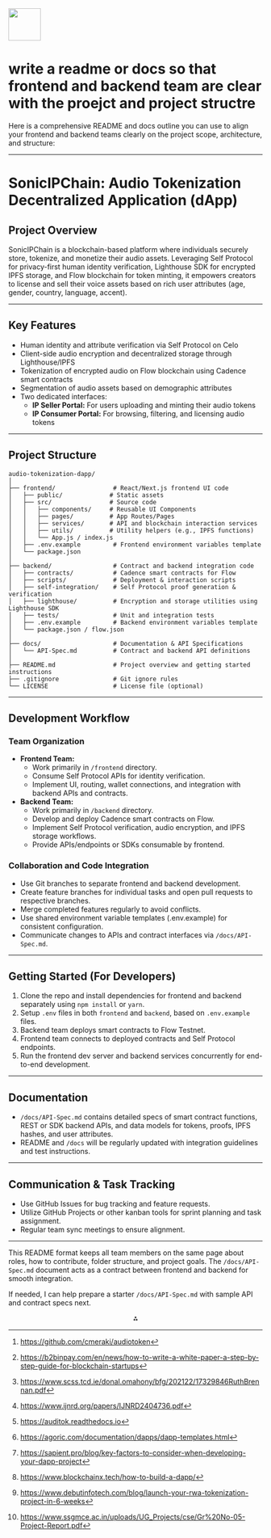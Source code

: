 <img src="https://r2cdn.perplexity.ai/pplx-full-logo-primary-dark%402x.png" style="height:64px;margin-right:32px"/>

# write a readme or docs so that frontend and backend team are clear with the proejct and project structre

Here is a comprehensive README and docs outline you can use to align your frontend and backend teams clearly on the project scope, architecture, and structure:

***

# SonicIPChain: Audio Tokenization Decentralized Application (dApp)

## Project Overview

SonicIPChain is a blockchain-based platform where individuals securely store, tokenize, and monetize their audio assets. Leveraging Self Protocol for privacy-first human identity verification, Lighthouse SDK for encrypted IPFS storage, and Flow blockchain for token minting, it empowers creators to license and sell their voice assets based on rich user attributes (age, gender, country, language, accent).

***

## Key Features

- Human identity and attribute verification via Self Protocol on Celo
- Client-side audio encryption and decentralized storage through Lighthouse/IPFS
- Tokenization of encrypted audio on Flow blockchain using Cadence smart contracts
- Segmentation of audio assets based on demographic attributes
- Two dedicated interfaces:
    - **IP Seller Portal:** For users uploading and minting their audio tokens
    - **IP Consumer Portal:** For browsing, filtering, and licensing audio tokens

***

## Project Structure

```
audio-tokenization-dapp/
│
├── frontend/                # React/Next.js frontend UI code
│   ├── public/             # Static assets
│   ├── src/                # Source code
│   │   ├── components/     # Reusable UI Components
│   │   ├── pages/          # App Routes/Pages
│   │   ├── services/       # API and blockchain interaction services
│   │   ├── utils/          # Utility helpers (e.g., IPFS functions)
│   │   └── App.js / index.js
│   ├── .env.example         # Frontend environment variables template
│   └── package.json
│
├── backend/                 # Contract and backend integration code
│   ├── contracts/           # Cadence smart contracts for Flow
│   ├── scripts/             # Deployment & interaction scripts
│   ├── self-integration/    # Self Protocol proof generation & verification
│   ├── lighthouse/          # Encryption and storage utilities using Lighthouse SDK
│   ├── tests/               # Unit and integration tests
│   ├── .env.example         # Backend environment variables template
│   └── package.json / flow.json
│
├── docs/                    # Documentation & API Specifications
│   └── API-Spec.md          # Contract and backend API definitions
│
├── README.md                # Project overview and getting started instructions
├── .gitignore               # Git ignore rules
└── LICENSE                  # License file (optional)
```


***

## Development Workflow

### Team Organization

- **Frontend Team:**
    - Work primarily in `/frontend` directory.
    - Consume Self Protocol APIs for identity verification.
    - Implement UI, routing, wallet connections, and integration with backend APIs and contracts.
- **Backend Team:**
    - Work primarily in `/backend` directory.
    - Develop and deploy Cadence smart contracts on Flow.
    - Implement Self Protocol verification, audio encryption, and IPFS storage workflows.
    - Provide APIs/endpoints or SDKs consumable by frontend.


### Collaboration and Code Integration

- Use Git branches to separate frontend and backend development.
- Create feature branches for individual tasks and open pull requests to respective branches.
- Merge completed features regularly to avoid conflicts.
- Use shared environment variable templates (.env.example) for consistent configuration.
- Communicate changes to APIs and contract interfaces via `/docs/API-Spec.md`.

***

## Getting Started (For Developers)

1. Clone the repo and install dependencies for frontend and backend separately using `npm install` or `yarn`.
2. Setup `.env` files in both `frontend` and `backend`, based on `.env.example` files.
3. Backend team deploys smart contracts to Flow Testnet.
4. Frontend team connects to deployed contracts and Self Protocol endpoints.
5. Run the frontend dev server and backend services concurrently for end-to-end development.

***

## Documentation

- `/docs/API-Spec.md` contains detailed specs of smart contract functions, REST or SDK backend APIs, and data models for tokens, proofs, IPFS hashes, and user attributes.
- README and `/docs` will be regularly updated with integration guidelines and test instructions.

***

## Communication \& Task Tracking

- Use GitHub Issues for bug tracking and feature requests.
- Utilize GitHub Projects or other kanban tools for sprint planning and task assignment.
- Regular team sync meetings to ensure alignment.

***

This README format keeps all team members on the same page about roles, how to contribute, folder structure, and project goals. The `/docs/API-Spec.md` document acts as a contract between frontend and backend for smooth integration.

If needed, I can help prepare a starter `/docs/API-Spec.md` with sample API and contract specs next.
<span style="display:none">[^1][^10][^2][^3][^4][^5][^6][^7][^8][^9]</span>

<div align="center">⁂</div>

[^1]: https://github.com/cmeraki/audiotoken

[^2]: https://www.scss.tcd.ie/donal.omahony/bfg/202122/17329846RuthBrennan.pdf

[^3]: https://www.ijnrd.org/papers/IJNRD2404736.pdf

[^4]: https://auditok.readthedocs.io

[^5]: https://agoric.com/documentation/dapps/dapp-templates.html

[^6]: https://sapient.pro/blog/key-factors-to-consider-when-developing-your-dapp-project

[^7]: https://www.blockchainx.tech/how-to-build-a-dapp/

[^8]: https://www.debutinfotech.com/blog/launch-your-rwa-tokenization-project-in-6-weeks

[^9]: https://www.ssgmce.ac.in/uploads/UG_Projects/cse/Gr%20No-05-Project-Report.pdf

[^10]: https://b2binpay.com/en/news/how-to-write-a-white-paper-a-step-by-step-guide-for-blockchain-startups

